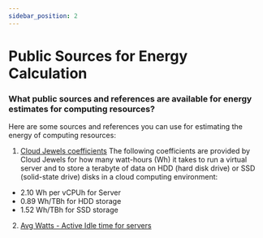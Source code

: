 ```yaml
---
sidebar_position: 2
---
```



# Public Sources for Energy Calculation

### What public sources and references are available for energy estimates for computing resources​?
Here are some sources and references you can use for estimating the energy of computing resources:

1. [Cloud Jewels coefficients](https://www.etsy.com/codeascraft/cloud-jewels-estimating-kwh-in-the-cloud/)
The following coefficients are provided by Cloud Jewels for how many watt-hours (Wh) it takes to run a virtual server and to store a terabyte of data on HDD (hard disk drive) or SSD (solid-state drive) disks in a cloud computing environment:
- 2.10 Wh per vCPUh for Server
- 0.89 Wh/TBh for HDD storage 
- 1.52 Wh/TBh for SSD storage 
2. [Avg Watts - Active Idle time for servers](https://www.spec.org/power_ssj2008/results/power_ssj2008.html)
